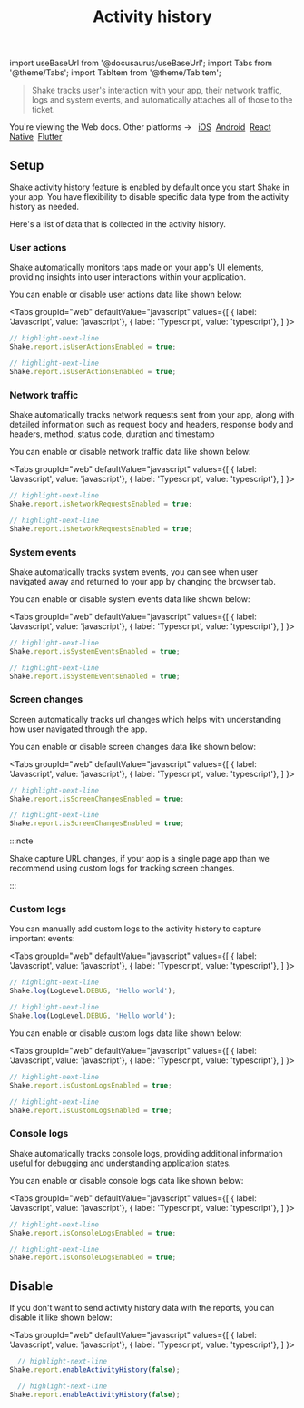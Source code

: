 ﻿---
id: activity-history
title: Activity history
---
import useBaseUrl from '@docusaurus/useBaseUrl';
import Tabs from '@theme/Tabs';
import TabItem from '@theme/TabItem';

>Shake tracks user's interaction with your app, their network traffic, logs and system events,
and automatically attaches all of those to the ticket.

<p class="p2 mt-40">You're viewing the Web docs. Other platforms → &nbsp;
<a href="/docs/android/configuration-and-data/activity-history/">iOS</a>&nbsp; 
<a href="/docs/android/configuration-and-data/activity-history/">Android</a>&nbsp;
<a href="/docs/android/configuration-and-data/activity-history/">React Native</a>&nbsp;
<a href="/docs/android/configuration-and-data/activity-history/">Flutter</a>&nbsp;  
</p>


## Setup

Shake activity history feature is enabled by default once you start Shake in your app. 
You have flexibility to disable specific data type from the activity history as needed.

Here's a list of data that is collected in the activity history.

### User actions

Shake automatically monitors taps made on your app's UI elements, providing insights into user interactions within your application.

You can enable or disable user actions data like shown below:

<Tabs
groupId="web"
defaultValue="javascript"
values={[
{ label: 'Javascript', value: 'javascript'},
{ label: 'Typescript', value: 'typescript'},
]
}>

<TabItem value="javascript">

```javascript title="index.js"
// highlight-next-line
Shake.report.isUserActionsEnabled = true;
```

</TabItem>

<TabItem value="typescript">

```typescript title="index.ts"
// highlight-next-line
Shake.report.isUserActionsEnabled = true;
```

</TabItem>
</Tabs>

### Network traffic

Shake automatically tracks network requests sent from your app, along with detailed information such as
request body and headers, response body and headers, method, status code, duration and timestamp

You can enable or disable network traffic data like shown below:

<Tabs
groupId="web"
defaultValue="javascript"
values={[
{ label: 'Javascript', value: 'javascript'},
{ label: 'Typescript', value: 'typescript'},
]
}>

<TabItem value="javascript">

```javascript title="index.js"
// highlight-next-line
Shake.report.isNetworkRequestsEnabled = true;
```

</TabItem>

<TabItem value="typescript">

```typescript title="index.ts"
// highlight-next-line
Shake.report.isNetworkRequestsEnabled = true;
```

</TabItem>
</Tabs>

### System events

Shake automatically tracks system events, you can see when user navigated away and returned to your app by changing the browser tab.

You can enable or disable system events data like shown below:

<Tabs
groupId="web"
defaultValue="javascript"
values={[
{ label: 'Javascript', value: 'javascript'},
{ label: 'Typescript', value: 'typescript'},
]
}>

<TabItem value="javascript">

```javascript title="index.js"
// highlight-next-line
Shake.report.isSystemEventsEnabled = true;
```

</TabItem>

<TabItem value="typescript">

```typescript title="index.ts"
// highlight-next-line
Shake.report.isSystemEventsEnabled = true;
```

</TabItem>
</Tabs>


### Screen changes

Screen automatically tracks url changes which helps with understanding how user navigated through the app.

You can enable or disable screen changes data like shown below:

<Tabs
groupId="web"
defaultValue="javascript"
values={[
{ label: 'Javascript', value: 'javascript'},
{ label: 'Typescript', value: 'typescript'},
]
}>

<TabItem value="javascript">

```javascript title="index.js"
// highlight-next-line
Shake.report.isScreenChangesEnabled = true;
```

</TabItem>

<TabItem value="typescript">

```typescript title="index.ts"
// highlight-next-line
Shake.report.isScreenChangesEnabled = true;
```

</TabItem>
</Tabs>

:::note

Shake capture URL changes, if your app is a single page app than we recommend using custom logs for tracking screen changes.

:::

### Custom logs

You can manually add custom logs to the activity history to capture important events:

<Tabs
groupId="web"
defaultValue="javascript"
values={[
{ label: 'Javascript', value: 'javascript'},
{ label: 'Typescript', value: 'typescript'},
]
}>

<TabItem value="javascript">

```javascript title="index.js"
// highlight-next-line
Shake.log(LogLevel.DEBUG, 'Hello world');
```

</TabItem>

<TabItem value="typescript">

```typescript title="index.ts"
// highlight-next-line
Shake.log(LogLevel.DEBUG, 'Hello world');
```

</TabItem>
</Tabs>

You can enable or disable custom logs data like shown below:

<Tabs
groupId="web"
defaultValue="javascript"
values={[
{ label: 'Javascript', value: 'javascript'},
{ label: 'Typescript', value: 'typescript'},
]
}>

<TabItem value="javascript">

```javascript title="index.js"
// highlight-next-line
Shake.report.isCustomLogsEnabled = true;
```

</TabItem>

<TabItem value="typescript">

```typescript title="index.ts"
// highlight-next-line
Shake.report.isCustomLogsEnabled = true;
```

</TabItem>
</Tabs>

### Console logs

Shake automatically tracks console logs, providing additional information useful for debugging and understanding application states.

You can enable or disable console logs data like shown below:

<Tabs
groupId="web"
defaultValue="javascript"
values={[
{ label: 'Javascript', value: 'javascript'},
{ label: 'Typescript', value: 'typescript'},
]
}>

<TabItem value="javascript">

```javascript title="index.js"
// highlight-next-line
Shake.report.isConsoleLogsEnabled = true;
```

</TabItem>

<TabItem value="typescript">

```typescript title="index.ts"
// highlight-next-line
Shake.report.isConsoleLogsEnabled = true;
```

</TabItem>
</Tabs>

## Disable

If you don't want to send activity history data with the reports, you can disable it like shown below:

<Tabs
groupId="web"
defaultValue="javascript"
values={[
{ label: 'Javascript', value: 'javascript'},
{ label: 'Typescript', value: 'typescript'},
]
}>

<TabItem value="javascript">

```javascript title="index.js"
  // highlight-next-line
Shake.report.enableActivityHistory(false);
```

</TabItem>

<TabItem value="typescript">

```typescript title="index.ts"
  // highlight-next-line
Shake.report.enableActivityHistory(false);
```

</TabItem>
</Tabs>
